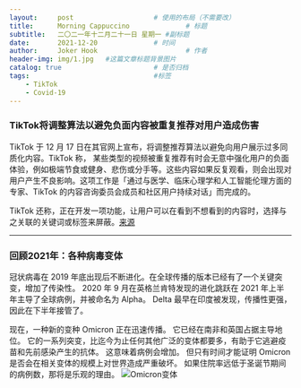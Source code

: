 ```yaml
---
layout:     post   				    # 使用的布局（不需要改）
title:      Morning Cappuccino 				# 标题 
subtitle:   二〇二一年十二月二十一日 星期一 #副标题
date:       2021-12-20 				# 时间
author:     Joker Hook 						# 作者
header-img: img/1.jpg 	#这篇文章标题背景图片
catalog: true 						# 是否归档
tags:								#标签
    - TikTok
    - Covid-19
---
```


### TikTok将调整算法以避免负面内容被重复推荐对用户造成伤害

TikTok 于 12 月 17 日在其官网上宣布，将调整推荐算法以避免向用户展示过多同质化内容。TikTok 称， 某些类型的视频被重复推荐有时会无意中强化用户的负面体验，例如极端节食或健身、悲伤或分手等。这些内容如果反复观看，则会出现对用户产生不良影响。这项工作是「通过与医学、临床心理学和人工智能伦理方面的专家、TikTok 的内容咨询委员会成员和社区用户持续对话」而完成的。

TikTok 还称，正在开发一项功能，让用户可以在看到不想看到的内容时，选择与之关联的关键词或标签来屏蔽。[来源](https://newsroom.tiktok.com/en-us/an-update-on-our-work-to-safeguard-and-diversify-recommendations)

---

### 回顾2021年：各种病毒变体
冠状病毒在 2019 年底出现后不断进化。在全球传播的版本已经有了一个关键突变，增加了传染性。 2020 年 9 月在英格兰肯特发现的进化跳跃在 2021 年上半年主导了全球病例，并被命名为 Alpha。 Delta 最早在印度被发现，传播性更强，因此在下半年接管了。

现在，一种新的变种 Omicron 正在迅速传播。 它已经在南非和英国占据主导地位。 它的一系列突变，比迄今为止任何其他广泛的变体都要多，有助于它逃避疫苗和先前感染产生的抗体。 这意味着病例会增加。 但只有时间才能证明 Omicron 是否会在相关变体的规模上对世界造成严重破坏。 如果住院率远低于圣诞节期间的病例数，那将是乐观的理由。
![Omicron变体](https://cdn.espresso.economist.com/files/public/images/20211218_dap348.jpg)







